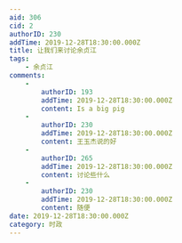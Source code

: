 ```yaml
---
aid: 306
cid: 2
authorID: 230
addTime: 2019-12-28T18:30:00.000Z
title: 让我们来讨论余贞江
tags:
    - 余贞江
comments:
    -
        authorID: 193
        addTime: 2019-12-28T18:30:00.000Z
        content: Is a big pig
    -
        authorID: 230
        addTime: 2019-12-28T18:30:00.000Z
        content: 王玉杰说的好
    -
        authorID: 265
        addTime: 2019-12-28T18:30:00.000Z
        content: 讨论些什么
    -
        authorID: 230
        addTime: 2019-12-28T18:30:00.000Z
        content: 随便
date: 2019-12-28T18:30:00.000Z
category: 时政
---
```



